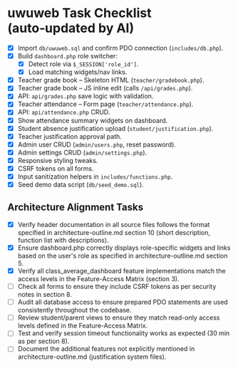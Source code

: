 # uwuweb Task Checklist (auto‑updated by AI)

- [x] Import `db/uwuweb.sql` and confirm PDO connection (`includes/db.php`).
- [x] Build `dashboard.php` role switcher:
  - [x] Detect role via `$_SESSION['role_id']`.
  - [x] Load matching widgets/nav links.
- [x] Teacher grade book – Skeleton HTML (`teacher/gradebook.php`).
- [x] Teacher grade book – JS inline edit (calls `/api/grades.php`).
- [x] API: `api/grades.php` save logic with validation.
- [x] Teacher attendance – Form page (`teacher/attendance.php`).
- [x] API: `api/attendance.php` CRUD.
- [x] Show attendance summary widgets on dashboard.
- [x] Student absence justification upload (`student/justification.php`).
- [x] Teacher justification approval path.
- [x] Admin user CRUD (`admin/users.php`, reset password).
- [x] Admin settings CRUD (`admin/settings.php`).
- [x] Responsive styling tweaks.
- [x] CSRF tokens on all forms.
- [x] Input sanitization helpers in `includes/functions.php`.
- [x] Seed demo data script (`db/seed_demo.sql`).

## Architecture Alignment Tasks

- [x] Verify header documentation in all source files follows the format specified in architecture-outline.md section 10 (short description, function list with descriptions).
- [x] Ensure dashboard.php correctly displays role-specific widgets and links based on the user's role as specified in architecture-outline.md section 5.
- [x] Verify all class_average_dashboard feature implementations match the access levels in the Feature-Access Matrix (section 3).
- [ ] Check all forms to ensure they include CSRF tokens as per security notes in section 8.
- [ ] Audit all database access to ensure prepared PDO statements are used consistently throughout the codebase.
- [ ] Review student/parent views to ensure they match read-only access levels defined in the Feature-Access Matrix.
- [ ] Test and verify session timeout functionality works as expected (30 min as per section 8).
- [ ] Document the additional features not explicitly mentioned in architecture-outline.md (justification system files).